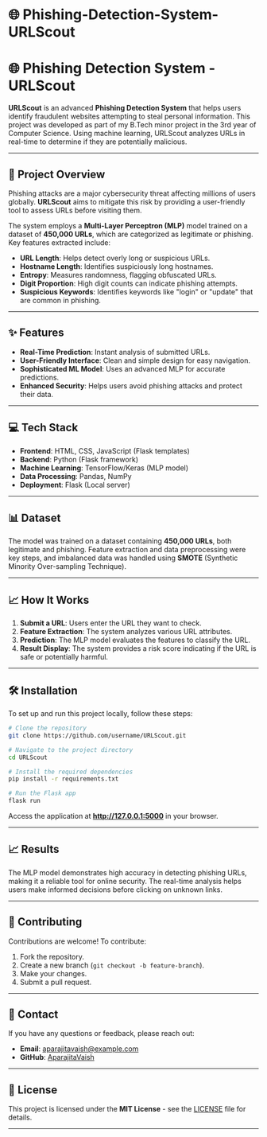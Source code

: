 # 🌐 Phishing-Detection-System-URLScout


# 🌐 Phishing Detection System - URLScout

**URLScout** is an advanced **Phishing Detection System** that helps users identify fraudulent websites attempting to steal personal information. This project was developed as part of my B.Tech minor project in the 3rd year of Computer Science. Using machine learning, URLScout analyzes URLs in real-time to determine if they are potentially malicious.

---

## 🚀 Project Overview

Phishing attacks are a major cybersecurity threat affecting millions of users globally. **URLScout** aims to mitigate this risk by providing a user-friendly tool to assess URLs before visiting them.

The system employs a **Multi-Layer Perceptron (MLP)** model trained on a dataset of **450,000 URLs**, which are categorized as legitimate or phishing. Key features extracted include:

- **URL Length**: Helps detect overly long or suspicious URLs.
- **Hostname Length**: Identifies suspiciously long hostnames.
- **Entropy**: Measures randomness, flagging obfuscated URLs.
- **Digit Proportion**: High digit counts can indicate phishing attempts.
- **Suspicious Keywords**: Identifies keywords like "login" or "update" that are common in phishing.

---

## ✨ Features

- **Real-Time Prediction**: Instant analysis of submitted URLs.
- **User-Friendly Interface**: Clean and simple design for easy navigation.
- **Sophisticated ML Model**: Uses an advanced MLP for accurate predictions.
- **Enhanced Security**: Helps users avoid phishing attacks and protect their data.

---

## 💻 Tech Stack

- **Frontend**: HTML, CSS, JavaScript (Flask templates)
- **Backend**: Python (Flask framework)
- **Machine Learning**: TensorFlow/Keras (MLP model)
- **Data Processing**: Pandas, NumPy
- **Deployment**: Flask (Local server)

---

## 📊 Dataset

The model was trained on a dataset containing **450,000 URLs**, both legitimate and phishing. Feature extraction and data preprocessing were key steps, and imbalanced data was handled using **SMOTE** (Synthetic Minority Over-sampling Technique).

---

## 📈 How It Works

1. **Submit a URL**: Users enter the URL they want to check.
2. **Feature Extraction**: The system analyzes various URL attributes.
3. **Prediction**: The MLP model evaluates the features to classify the URL.
4. **Result Display**: The system provides a risk score indicating if the URL is safe or potentially harmful.

---

## 🛠️ Installation

To set up and run this project locally, follow these steps:

```bash
# Clone the repository
git clone https://github.com/username/URLScout.git

# Navigate to the project directory
cd URLScout

# Install the required dependencies
pip install -r requirements.txt

# Run the Flask app
flask run
```

Access the application at **http://127.0.0.1:5000** in your browser.

---

## 📈 Results

The MLP model demonstrates high accuracy in detecting phishing URLs, making it a reliable tool for online security. The real-time analysis helps users make informed decisions before clicking on unknown links.

---

## 🤝 Contributing

Contributions are welcome! To contribute:

1. Fork the repository.
2. Create a new branch (`git checkout -b feature-branch`).
3. Make your changes.
4. Submit a pull request.

---

## 📧 Contact

If you have any questions or feedback, please reach out:

- **Email**: aparajitavaish@example.com
- **GitHub**: [AparajitaVaish](https://github.com/username)

---

## 📝 License

This project is licensed under the **MIT License** - see the [LICENSE](LICENSE) file for details.

---
